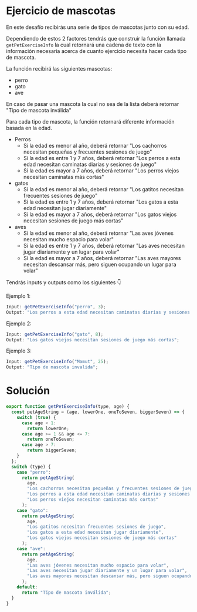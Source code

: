 # Ejercicio de mascotas

En este desafío recibirás una serie de tipos de mascotas junto con su edad.

Dependiendo de estos 2 factores tendrás que construir la función llamada `getPetExerciseInfo` la cual retornará una cadena de texto con la información necesaria acerca de cuanto ejercicio necesita hacer cada tipo de mascota.

La función recibirá las siguientes mascotas:

- perro
- gato
- ave

En caso de pasar una mascota la cual no sea de la lista deberá retornar "Tipo de mascota inválida"

Para cada tipo de mascota, la función retornará diferente información basada en la edad.

- Perros
  - Si la edad es menor al año, deberá retornar "Los cachorros necesitan pequeñas y frecuentes sesiones de juego"
  - Si la edad es entre 1 y 7 años, deberá retornar "Los perros a esta edad necesitan caminatas diarias y sesiones de juego"
  - Si la edad es mayor a 7 años, deberá retornar "Los perros viejos necesitan caminatas más cortas"
- gatos
  - Si la edad es menor al año, deberá retornar "Los gatitos necesitan frecuentes sesiones de juego"
  - Si la edad es entre 1 y 7 años, deberá retornar "Los gatos a esta edad necesitan jugar diariamente"
  - Si la edad es mayor a 7 años, deberá retornar "Los gatos viejos necesitan sesiones de juego más cortas"
- aves
  - Si la edad es menor al año, deberá retornar "Las aves jóvenes necesitan mucho espacio para volar"
  - Si la edad es entre 1 y 7 años, deberá retornar "Las aves necesitan jugar diariamente y un lugar para volar"
  - Si la edad es mayor a 7 años, deberá retornar "Las aves mayores necesitan descansar más, pero siguen ocupando un lugar para volar"

Tendrás inputs y outputs como los siguientes 👇

Ejemplo 1:

```javascript
Input: getPetExerciseInfo("perro", 3);
Output: "Los perros a esta edad necesitan caminatas diarias y sesiones de juego";
```

Ejemplo 2:

```javascript
Input: getPetExerciseInfo("gato", 8);
Output: "Los gatos viejos necesitan sesiones de juego más cortas";
```

Ejemplo 3:

```javascript
Input: getPetExerciseInfo("Mamut", 25);
Output: "Tipo de mascota invalida";
```

# Solución

```javascript
export function getPetExerciseInfo(type, age) {
  const petAgeString = (age, lowerOne, oneToSeven, biggerSeven) => {
    switch (true) {
      case age < 1:
        return lowerOne;
      case age >= 1 && age <= 7:
        return oneToSeven;
      case age > 7:
        return biggerSeven;
    }
  };
  switch (type) {
    case "perro":
      return petAgeString(
        age,
        "Los cachorros necesitan pequeñas y frecuentes sesiones de juego",
        "Los perros a esta edad necesitan caminatas diarias y sesiones de juego",
        "Los perros viejos necesitan caminatas más cortas"
      );
    case "gato":
      return petAgeString(
        age,
        "Los gatitos necesitan frecuentes sesiones de juego",
        "Los gatos a esta edad necesitan jugar diariamente",
        "Los gatos viejos necesitan sesiones de juego más cortas"
      );
    case "ave":
      return petAgeString(
        age,
        "Las aves jóvenes necesitan mucho espacio para volar",
        "Las aves necesitan jugar diariamente y un lugar para volar",
        "Las aves mayores necesitan descansar más, pero siguen ocupando un lugar para volar"
      );
    default:
      return "Tipo de mascota inválida";
  }
}
```
